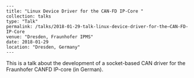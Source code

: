 ```
---
title: "Linux Device Driver for the CAN-FD IP-Core "
collection: talks
type: "Talk"
permalink: /talks/2018-01-29-talk-linux-device-driver-for-the–CAN-FD-IP-Core 
venue: "Dresden, Fraunhofer IPMS"
date: 2018-01-29
location: "Dresden, Germany"
---

```

This is a talk about the development of a socket-based CAN driver for the Fraunhofer CANFD IP-core (in German).